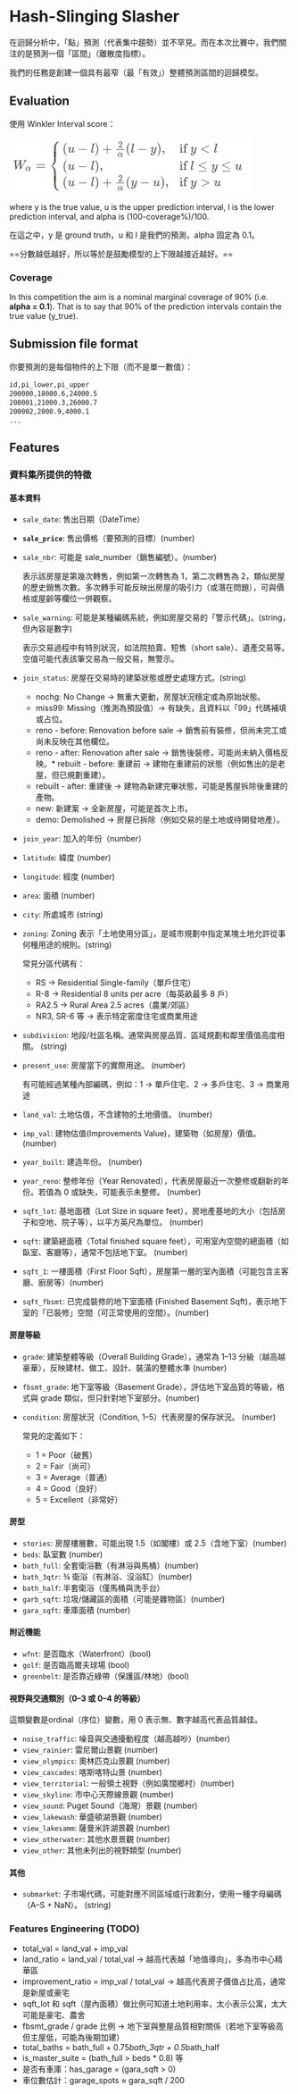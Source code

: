 # Hash-Slinging Slasher

在迴歸分析中，「點」預測（代表集中趨勢）並不罕見。而在本次比賽中，我們關注的是預測一個「區間」（離散度指標）。

我們的任務是創建一個具有最窄（最「有效」）整體預測區間的迴歸模型。

## Evaluation
使用  Winkler Interval score：

![alt text](img/image.png)

where y is the true value, u is the upper prediction interval, l is the lower prediction interval, and alpha is (100-coverage%)/100.

在這之中，y 是 ground truth，u 和 l 是我們的預測，alpha 固定為 0.1。

==分數越低越好，所以等於是鼓勵模型的上下限越接近越好。==

### Coverage

In this competition the aim is a nominal marginal coverage of 90% (i.e.
**alpha = 0.1**). That is to say that 90% of the prediction intervals contain the true value (y_true).

## Submission file format
你要預測的是每個物件的上下限（而不是單一數值）：
```
id,pi_lower,pi_upper
200000,18000.6,24000.5
200001,21000.3,26000.7
200002,2000.9,4000.1
...
```

## Features
### 資料集所提供的特徵
#### 基本資料
* `sale_date`: 售出日期（DateTime）
* **`sale_price`**: 售出價格（要預測的目標）(number)
* `sale_nbr`: 可能是 sale_number（銷售編號）。(number)

    表示該房屋是第幾次轉售，例如第一次轉售為 1，第二次轉售為 2，類似房屋的歷史銷售次數。多次轉手可能反映出房屋的吸引力（或潛在問題），可與價格或屋齡等欄位一併觀察。
* `sale_warning`: 可能是某種編碼系統，例如房屋交易的「警示代碼」。(string，但內容是數字)

    表示交易過程中有特別狀況，如法院拍賣、短售（short sale）、遺產交易等。空值可能代表該筆交易為一般交易，無警示。

* `join_status`: 房屋在交易時的建築狀態或歷史處理方式。(string)
    * nochg: No Change → 無重大更動，房屋狀況穩定或為原始狀態。
    * miss99: Missing（推測為預設值）→ 有缺失，且資料以「99」代碼補填或占位。
    * reno - before: Renovation before sale → 銷售前有裝修，但尚未完工或尚未反映在其他欄位。
    * reno - after: Renovation after sale → 銷售後裝修，可能尚未納入價格反映。* rebuilt - before: 重建前 → 建物在重建前的狀態（例如售出的是老屋，但已規劃重建）。
    * rebuilt - after: 重建後 → 建物為新建完畢狀態，可能是舊屋拆除後重建的產物。
    * new: 新建案 → 全新房屋，可能是首次上市。
    * demo: Demolished → 房屋已拆除（例如交易的是土地或待開發地產）。

* `join_year`: 加入的年份（number）
* `latitude`: 緯度 (number)
* `longitude`: 經度 (number)
* `area`: 面積 (number)
* `city`: 所處城市 (string)
* `zoning`: Zoning 表示「土地使用分區」，是城市規劃中指定某塊土地允許從事何種用途的規則。(string)

    常見分區代碼有：
	- RS → Residential Single-family（單戶住宅）
	- R-8 → Residential 8 units per acre（每英畝最多 8 戶）
	- RA2.5 → Rural Area 2.5 acres（農業/郊區）
	- NR3, SR-6 等 → 表示特定密度住宅或商業用途
* `subdivision`: 地段/社區名稱。通常與房屋品質、區域規劃和鄰里價值高度相關。 (string)
* `present_use`: 房屋當下的實際用途。 (number)

    有可能經過某種內部編碼，例如：1 → 單戶住宅、2 → 多戶住宅、3 → 商業用途
* `land_val`: 土地估值，不含建物的土地價值。 (number)
* `imp_val`: 建物估值(Improvements Value)，建築物（如房屋）價值。 (number)
* `year_built`: 建造年份。 (number)
* `year_reno`: 整修年份（Year Renovated），代表房屋最近一次整修或翻新的年份。若值為 0 或缺失，可能表示未整修。 (number)
* `sqft_lot`: 基地面積（Lot Size in square feet），房地產基地的大小（包括房子和空地、院子等），以平方英尺為單位。 (number)
* `sqft`: 建築總面積（Total finished square feet），可用室內空間的總面積（如臥室、客廳等），通常不包括地下室。 (number)
* `sqft_1`: 一樓面積（First Floor Sqft），房屋第一層的室內面積（可能包含主客廳、廚房等）(number)
* `sqft_fbsmt`: 已完成裝修的地下室面積 (Finished Basement Sqft)，表示地下室的「已裝修」空間（可正常使用的空間）。(number)

#### 房屋等級
* `grade`: 建築整體等級（Overall Building Grade），通常為 1–13 分級（越高越豪華），反映建材、做工、設計、裝潢的整體水準 (number)
* `fbsmt_grade`: 地下室等級（Basement Grade），評估地下室品質的等級，格式與 grade 類似，但只針對地下室部分。(number)
* `condition`: 房屋狀況（Condition, 1–5）代表房屋的保存狀況。 (number)

    常見的定義如下：
	* 1 = Poor（破舊）
	* 2 = Fair（尚可）
	* 3 = Average（普通）
	* 4 = Good（良好）
	* 5 = Excellent（非常好）

#### 房型
* `stories`: 房屋樓層數，可能出現 1.5（如閣樓）或 2.5（含地下室）(number)
* `beds`: 臥室數 (number)
* `bath_full`: 全套衛浴數（有淋浴與馬桶）(number)
* `bath_3qtr`: ¾ 衛浴（有淋浴、沒浴缸）(number)
* `bath_half`: 半套衛浴（僅馬桶與洗手台）
* `garb_sqft`: 垃圾/儲藏區的面積（可能是雜物區）(number)
* `gara_sqft`: 車庫面積 (number)

#### 附近機能
* `wfnt`: 是否臨水（Waterfront）(bool)
* `golf`: 是否臨高爾夫球場 (bool)
* `greenbelt`: 是否靠近綠帶（保護區/林地）(bool)

#### 視野與交通類別（0–3 或 0–4 的等級）
這類變數是ordinal（序位）變數，用 0 表示無、數字越高代表品質越佳。

* `noise_traffic`: 噪音與交通擾動程度（越高越吵）(number)
* `view_rainier`: 雷尼爾山景觀 (number)
* `view_olympics`: 奧林匹克山景觀 (number)
* `view_cascades`: 喀斯喀特山景 (number)
* `view_territorial`: 一般領土視野（例如廣闊鄉村）(number)
* `view_skyline`: 市中心天際線景觀 (number)
* `view_sound`: Puget Sound（海灣）景觀 (number)
* `view_lakewash`: 華盛頓湖景觀 (number)
* `view_lakesamm`: 薩曼米許湖景觀 (number)
* `view_otherwater`: 其他水景景觀 (number)
* `view_other`: 其他未列出的視野類型 (number)

#### 其他
* `submarket`: 子市場代碼，可能對應不同區域或行政劃分，使用一種字母編碼（A–S + NaN）。 (string)

### Features Engineering (TODO)
* total_val = land_val + imp_val
* land_ratio = land_val / total_val → 越高代表越「地值導向」，多為市中心精華區
* improvement_ratio = imp_val / total_val → 越高代表房子價值占比高，通常是新屋或豪宅
* sqft_lot 和 sqft（屋內面積）做比例可知道土地利用率，太小表示公寓，太大可能是豪宅、農舍
* fbsmt_grade / grade 比例 → 地下室與整屋品質相對關係（若地下室等級高但主屋低，可能為後期加建）
* total_baths = bath_full + 0.75*bath_3qtr + 0.5*bath_half
* is_master_suite = (bath_full > beds * 0.8) 等
* 是否有車庫：has_garage = (gara_sqft > 0)
* 車位數估計：garage_spots ≈ gara_sqft / 200